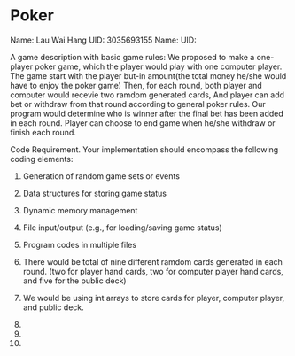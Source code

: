 # Poker
Name: Lau Wai Hang  UID: 3035693155
Name:   UID:

A game description with basic game rules:
We proposed to make a one-player poker game, which the player would play with one computer player.
The game start with the player but-in amount(the total money he/she would have to enjoy the poker game)
Then, for each round, both player and computer would recevie two ramdom generated cards,
And player can add bet or withdraw from that round according to general poker rules.
Our program would determine who is winner after the final bet has been added in each round.
Player can choose to end game when he/she withdraw or finish each round.

Code Requirement. Your implementation should encompass the following coding elements:

1. Generation of random game sets or events
2. Data structures for storing game status
3. Dynamic memory management
4. File input/output (e.g., for loading/saving game status)
5. Program codes in multiple files


1. There would be total of nine different ramdom cards generated in each round. 
   (two for player hand cards, two for computer player hand cards, and five for the public deck)
2. We would be using int arrays to store cards for player, computer player, and public deck.
3.
4.
5.
